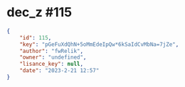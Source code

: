 
# dec_z #115
                
```JSON
{
    "id": 115,
    "key": "pGeFuXdQhN+5oMmEdeIpQw*6kSaIdCvMbNa=7jZe",
    "author": "fwRelik",
    "owner": "undefined",
    "lisance_key": null,
    "date": "2023-2-21 12:57"
}
```
    
